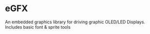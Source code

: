 # eGFX

An embedded graphics library for driving graphic OLED/LED Displays. Includes basic font & sprite tools